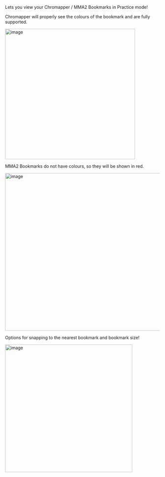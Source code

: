 Lets you view your Chromapper / MMA2 Bookmarks in Practice mode!

Chromapper will properly see the colours of the bookmark and are fully supported.

<img width="423" alt="image" src="https://github.com/ModdingPink/BookmarkViewer/assets/62712899/3aedaba5-e4c3-47b5-b5a7-fa065ac70d88">

MMA2 Bookmarks do not have colours, so they will be shown in red.

<img width="511" alt="image" src="https://github.com/ModdingPink/BookmarkViewer/assets/62712899/5ed12115-cd26-421b-aac4-25a6bbcb45fc">

Options for snapping to the nearest bookmark and bookmark size!

<img width="414" alt="image" src="https://github.com/ModdingPink/BookmarkViewer/assets/62712899/02278f6c-888f-42f3-8aa8-2a9c68b94da9">
